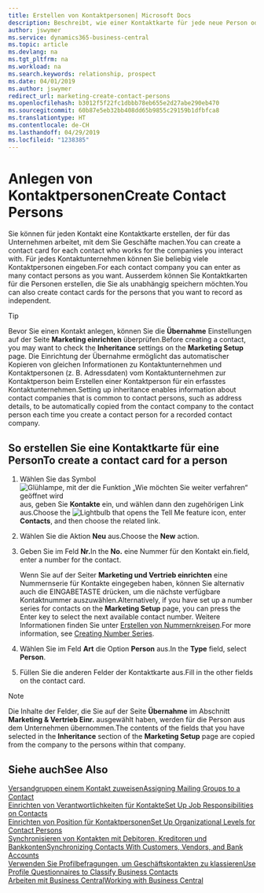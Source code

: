 ```yaml
---
title: Erstellen von Kontaktpersonen| Microsoft Docs
description: Beschreibt, wie einer Kontaktkarte für jede neue Person oder potentielle neuen Debitoren erstellt wird, mit dem Sie eine Geschäftsbeziehung haben.
author: jswymer
ms.service: dynamics365-business-central
ms.topic: article
ms.devlang: na
ms.tgt_pltfrm: na
ms.workload: na
ms.search.keywords: relationship, prospect
ms.date: 04/01/2019
ms.author: jswymer
redirect_url: marketing-create-contact-persons
ms.openlocfilehash: b3012f5f22fc1dbbb78eb655e2d27abe290eb470
ms.sourcegitcommit: 60b87e5eb32bb408dd65b9855c29159b1dfbfca8
ms.translationtype: HT
ms.contentlocale: de-CH
ms.lasthandoff: 04/29/2019
ms.locfileid: "1238385"
---
```

# <a name="create-contact-persons"></a><span data-ttu-id="98c35-103">Anlegen von Kontaktpersonen</span><span class="sxs-lookup"><span data-stu-id="98c35-103">Create Contact Persons</span></span>
<span data-ttu-id="98c35-104">Sie können für jeden Kontakt eine Kontaktkarte erstellen, der für das Unternehmen arbeitet, mit dem Sie Geschäfte machen.</span><span class="sxs-lookup"><span data-stu-id="98c35-104">You can create a contact card for each contact who works for the companies you interact with.</span></span> <span data-ttu-id="98c35-105">Für jedes Kontaktunternehmen können Sie beliebig viele Kontaktpersonen eingeben.</span><span class="sxs-lookup"><span data-stu-id="98c35-105">For each contact company you can enter as many contact persons as you want.</span></span> <span data-ttu-id="98c35-106">Ausserdem können Sie Kontaktkarten für die Personen erstellen, die Sie als unabhängig speichern möchten.</span><span class="sxs-lookup"><span data-stu-id="98c35-106">You can also create contact cards for the persons that you want to record as independent.</span></span>

> [!TIP]  
>   <span data-ttu-id="98c35-107">Bevor Sie einen Kontakt anlegen, können Sie die **Übernahme** Einstellungen auf der Seite **Marketing einrichten** überprüfen.</span><span class="sxs-lookup"><span data-stu-id="98c35-107">Before creating a contact, you may want to check the **Inheritance** settings on the **Marketing Setup** page.</span></span> <span data-ttu-id="98c35-108">Die Einrichtung der Übernahme ermöglicht das automatischer Kopieren von gleichen Informationen zu Kontaktunternehmen und Kontaktpersonen (z. B. Adressdaten) vom Kontaktunternehmen zur Kontaktperson beim Erstellen einer Kontaktperson für ein erfasstes Kontaktunternehmen.</span><span class="sxs-lookup"><span data-stu-id="98c35-108">Setting up inheritance enables information about contact companies that is common to contact persons, such as address details, to be automatically copied from the contact company to the contact person each time you create a contact person for a recorded contact company.</span></span>

## <a name="to-create-a-contact-card-for-a-person"></a><span data-ttu-id="98c35-109">So erstellen Sie eine Kontaktkarte für eine Person</span><span class="sxs-lookup"><span data-stu-id="98c35-109">To create a contact card for a person</span></span>
1. <span data-ttu-id="98c35-110">Wählen Sie das Symbol ![Glühlampe, mit der die Funktion „Wie möchten Sie weiter verfahren“ geöffnet wird](media/ui-search/search_small.png "Wie möchten Sie weiter verfahren?") aus, geben Sie **Kontakte** ein, und wählen dann den zugehörigen Link aus.</span><span class="sxs-lookup"><span data-stu-id="98c35-110">Choose the ![Lightbulb that opens the Tell Me feature](media/ui-search/search_small.png "Tell me what you want to do") icon, enter **Contacts**, and then choose the related link.</span></span>
2. <span data-ttu-id="98c35-111">Wählen Sie die Aktion **Neu** aus.</span><span class="sxs-lookup"><span data-stu-id="98c35-111">Choose the **New** action.</span></span>
3. <span data-ttu-id="98c35-112">Geben Sie im Feld **Nr.**</span><span class="sxs-lookup"><span data-stu-id="98c35-112">In the **No.**</span></span> <span data-ttu-id="98c35-113">eine Nummer für den Kontakt ein.</span><span class="sxs-lookup"><span data-stu-id="98c35-113">field, enter a number for the contact.</span></span>

    <span data-ttu-id="98c35-114">Wenn Sie auf der Seiter **Marketing und Vertrieb einrichten** eine Nummernserie für Kontakte eingegeben haben, können Sie alternativ auch die EINGABETASTE drücken, um die nächste verfügbare Kontaktnummer auszuwählen.</span><span class="sxs-lookup"><span data-stu-id="98c35-114">Alternatively, if you have set up a number series for contacts on the **Marketing Setup** page, you can press the Enter key to select the next available contact number.</span></span> <span data-ttu-id="98c35-115">Weitere Informationen finden Sie unter [Erstellen von Nummernkreisen](ui-create-number-series.md).</span><span class="sxs-lookup"><span data-stu-id="98c35-115">For more information, see [Creating Number Series](ui-create-number-series.md).</span></span>
4. <span data-ttu-id="98c35-116">Wählen Sie im Feld **Art** die Option **Person** aus.</span><span class="sxs-lookup"><span data-stu-id="98c35-116">In the **Type** field, select **Person**.</span></span>
5. <span data-ttu-id="98c35-117">Füllen Sie die anderen Felder der Kontaktkarte aus.</span><span class="sxs-lookup"><span data-stu-id="98c35-117">Fill in the other fields on the contact card.</span></span>

> [!NOTE]  
>   <span data-ttu-id="98c35-118">Die Inhalte der Felder, die Sie auf der Seite **Übernahme** im Abschnitt **Marketing & Vertrieb Einr.** ausgewählt haben, werden für die Person aus dem Unternehmen übernommen.</span><span class="sxs-lookup"><span data-stu-id="98c35-118">The contents of the fields that you have selected in the **Inheritance** section of the **Marketing Setup** page are copied from the company to the persons within that company.</span></span>

## <a name="see-also"></a><span data-ttu-id="98c35-119">Siehe auch</span><span class="sxs-lookup"><span data-stu-id="98c35-119">See Also</span></span>
[<span data-ttu-id="98c35-120">Versandgruppen einem Kontakt zuweisen</span><span class="sxs-lookup"><span data-stu-id="98c35-120">Assigning Mailing Groups to a Contact</span></span>](marketing-mailing-groups.md#AssignMailGroupContact)  
[<span data-ttu-id="98c35-121">Einrichten von Verantwortlichkeiten für Kontakte</span><span class="sxs-lookup"><span data-stu-id="98c35-121">Set Up Job Responsibilities on Contacts</span></span>](marketing-job-responsibilities.md)  
[<span data-ttu-id="98c35-122">Einrichten von Position für Kontaktpersonen</span><span class="sxs-lookup"><span data-stu-id="98c35-122">Set Up Organizational Levels for Contact Persons</span></span>](marketing-organizational-levels.md)  
[<span data-ttu-id="98c35-123">Synchronisieren von Kontakten mit Debitoren, Kreditoren und Bankkonten</span><span class="sxs-lookup"><span data-stu-id="98c35-123">Synchronizing Contacts With Customers, Vendors, and Bank Accounts</span></span>](marketing-synchronize-contacts-customers-vendors-bank-accounts.md)  
[<span data-ttu-id="98c35-124">Verwenden Sie Profilbefragungen, um Geschäftskontakten zu klassieren</span><span class="sxs-lookup"><span data-stu-id="98c35-124">Use Profile Questionnaires to Classify Business Contacts</span></span>](marketing-create-contact-profile-questionnaire.md)  
[<span data-ttu-id="98c35-125">Arbeiten mit  Business Central</span><span class="sxs-lookup"><span data-stu-id="98c35-125">Working with Business Central</span></span>](ui-work-product.md)  
